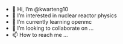 - 👋 Hi, I’m @kwarteng10
- 👀 I’m interested in nuclear reactor physics
- 🌱 I’m currently learning openmc
- 💞️ I’m looking to collaborate on ...
- 📫 How to reach me ...

<!---
kwarteng10/kwarteng10 is a ✨ special ✨ repository because its `README.md` (this file) appears on your GitHub profile.
You can click the Preview link to take a look at your changes.
--->
